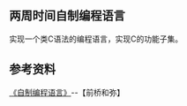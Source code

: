 ## 两周时间自制编程语言
实现一个类C语法的编程语言，实现C的功能子集。

## 参考资料
[《自制编程语言》](https://www.ituring.com.cn/book/1159)--【前桥和弥】